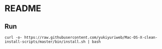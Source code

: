 # README

## Run

```
curl -o- https://raw.githubusercontent.com/yukiyuriweb/Mac-OS-X-clean-install-scripts/master/bin/install.sh | bash
```
